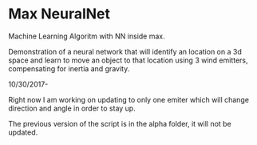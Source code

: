 # Max NeuralNet
Machine Learning Algoritm with NN inside max.

Demonstration of a neural network that will identify an location on a 3d space and learn to move an object to that location using 3 wind emitters, compensating for inertia and gravity.

10/30/2017-

Right now I am working on updating to only one emiter which will change direction and angle in order to stay up.

The previous version of the script is in the alpha folder, it will not be updated.
